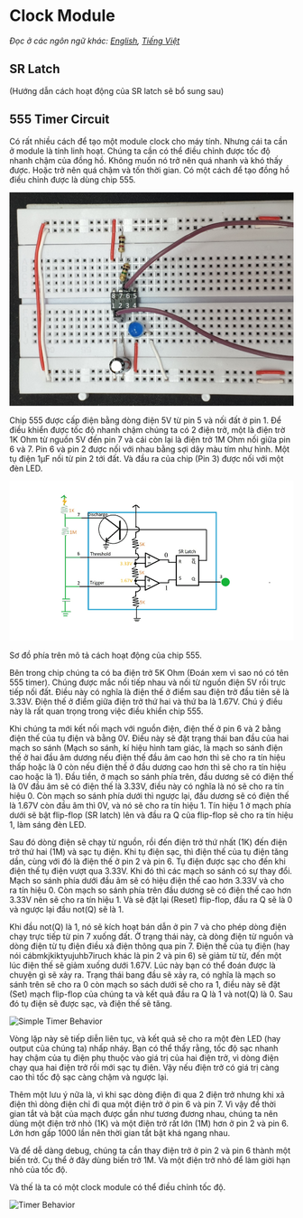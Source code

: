 # Clock Module

*Đọc ở các ngôn ngữ khác: [English](README.md), [Tiếng Việt](README.vn.md)*

## SR Latch

(Hướng dẫn cách hoạt động của SR latch sẽ bổ sung sau)

## 555 Timer Circuit

Có rất nhiều cách để tạo một module clock cho máy tính. Nhưng cái ta cần ở module là tính linh hoạt. Chúng ta cần có thể điều chỉnh được tốc độ nhanh chậm của đồng hồ. Không muốn nó trở nên quá nhanh và khó thấy được. Hoặc trở nên quá chậm và tốn thời gian. Có một cách để tạo đồng hồ điều chỉnh được là dùng chip 555.

![Simple Timer Image](SimpleTimer.jpg "Simple Timer")

Chip 555 được cấp điện bằng dòng điện 5V từ pin 5 và nối đất ở pin 1. Để điều khiển được tốc độ nhanh chậm chúng ta có 2 điện trở, một là điện trờ 1K Ohm từ nguồn 5V đến pin 7 và cái còn lại là điện trở 1M Ohm nối giữa pin 6 và 7. Pin 6 và pin 2 được nối với nhau bằng sợi dây màu tím như hình. Một tụ điện 1μF nối từ pin 2 tới đất. Và đầu ra của chip (Pin 3) được nối với một đèn LED.

![Diagram](Diagram.gif "Diagram")

Sơ đồ phía trên mô tả cách hoạt động của chip 555.

Bên trong chip chúng ta có ba điện trở 5K Ohm (Đoán xem vì sao nó có tên 555 timer). Chúng được mắc nối tiếp nhau và nối từ nguồn điện 5V rồi trực tiếp nối đất. Điều này có nghĩa là điện thế ở điểm sau điện trở đầu tiên sẽ là 3.33V. Điện thế ở điểm giữa điện trở thứ hai và thứ ba là 1.67V. Chú ý điều này là rất quan trọng trong việc điều khiển chip 555.

Khi chúng ta mới kết nối mạch với nguồn điện, điện thế ở pin 6 và 2 bằng điện thế của tụ điện và bằng 0V. Điều này sẽ đặt trạng thái ban đầu của hai mạch so sánh (Mạch so sánh, kí hiệu hình tam giác, là mạch so sánh điện thế ở hai đầu âm dương nếu điện thế đầu âm cao hơn thì sẽ cho ra tín hiệu thấp hoặc là 0 còn nếu điện thế ở đầu dương cao hơn thì sẽ cho ra tín hiệu cao hoặc là 1). Đầu tiền, ở mạch so sánh phía trên, đầu dương sẽ có điện thế là 0V đầu âm sẽ có điện thế là 3.33V, điều này có nghĩa là nó sẽ cho ra tín hiệu 0. Còn mạch so sánh phía dưới thì ngược lại, đầu dương sẽ có điện thế là 1.67V còn đầu âm thì 0V, và nó sẽ cho ra tín hiệu 1. Tín hiệu 1 ở mạch phía dưới sẽ bật flip-flop (SR latch) lên và đầu ra Q của flip-flop sẽ cho ra tín hiệu 1, làm sáng đèn LED.

Sau đó dòng điện sẽ chạy từ nguồn, rồi đến điện trở thứ nhất (1K) đến điện trở thứ hai (1M) và sạc tụ điện. Khi tụ điện sạc, thì điện thế của tụ điện tăng dần, cùng với đó là điện thế ở pin 2 và pin 6. Tụ điện được sạc cho đến khi điện thế tụ điện vượt qua 3.33V. Khi đó thì các mạch so sánh có sự thay đổi. Mạch so sánh phía dưới đầu âm sẽ có hiệu điện thế cao hơn 3.33V và cho ra tín hiệu 0. Còn mạch so sánh phía trên đầu dương sẽ có điện thế cao hơn 3.33V nên sẽ cho ra tín hiệu 1. Và sẽ đặt lại (Reset) flip-flop, đầu ra Q sẽ là 0 và ngược lại đầu not(Q) sẽ là 1.

Khi đầu not(Q) là 1, nó sẽ kích hoạt bán dẫn ở pin 7 và cho phép dòng điện chạy trực tiếp từ pin 7 xuống đất. Ở trạng thái này, cà dòng điện từ nguồn và dòng điện từ tụ điện điều xả điện thông qua pin 7. Điện thế của tụ điện (hay nói cábmkjkiktyujuhb7iruch khác là pin 2 và pin 6) sẽ giảm từ từ, đến một lúc điện thế sẽ giảm xuống dưới 1.67V. Lúc này bạn có thể đoán được là chuyện gì sẽ xảy ra. Trạng thái bang đầu sẽ xảy ra, có nghĩa là mạch so sánh trên sẽ cho ra 0 còn mạch so sách dưới sẽ cho ra 1, điều này sẽ đặt (Set) mạch flip-flop của chúng ta và kết quả đầu ra Q là 1 và not(Q) là 0. Sau đó tụ điện sẽ được sạc, và điện thế sẽ tăng.

![Simple Timer Behavior](SimpleTimerBehavior.gif "Simple Timer Behavior")

Vòng lặp này sẽ tiếp diễn liên tục, và kết quả sẽ cho ra một đèn LED (hay output của chúng ta) nhấp nháy. Bạn có thể thấy rằng, tốc độ sạc nhanh hay chậm của tụ điện phụ thuộc vào giá trị của hai điện trở, vì dòng điện chạy qua hai điện trở rồi mới sạc tụ điên. Vậy nếu điện trở có giá trị càng cao thì tốc độ sạc càng chậm và ngược lại.

Thêm một lưu ý nữa là, vì khi sạc dòng điện đi qua 2 điện trở nhưng khi xả điện thì dòng điện chỉ đi qua một điện trở ở pin 6 và pin 7. Vì vậy để thời gian tắt và bật của mạch được gần như tương đương nhau, chúng ta nên dùng một điện trở nhỏ (1K) và một điện trở rất lớn (1M) hơn ở pin 2 và pin 6. Lớn hơn gấp 1000 lần nên thời gian tắt bật khá ngang nhau.

Và để dễ dàng debug, chúng ta cần thay điện trở ở pin 2 và pin 6 thành một biến trở. Cụ thể ở đây dùng biến trở 1M. Và một điện trở nhỏ để làm giời hạn nhỏ của tốc độ.

Và thế là ta có một clock module có thể điều chỉnh tốc độ.

![Timer Behavior](TimerBehavior.gif "Timer Behavior")
